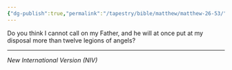 ```yaml
---
{"dg-publish":true,"permalink":"/tapestry/bible/matthew/matthew-26-53/","title":"Matthew 26:53","hide":true,"tags":["bible-verse","bible-verse"],"dgHomeLink":true,"dgShowLocalGraph":true,"dgEnableSearch":true}
---
```


Do you think I cannot call on my Father, and he will at once put at my disposal more than twelve legions of angels?

---
*New International Version (NIV)*